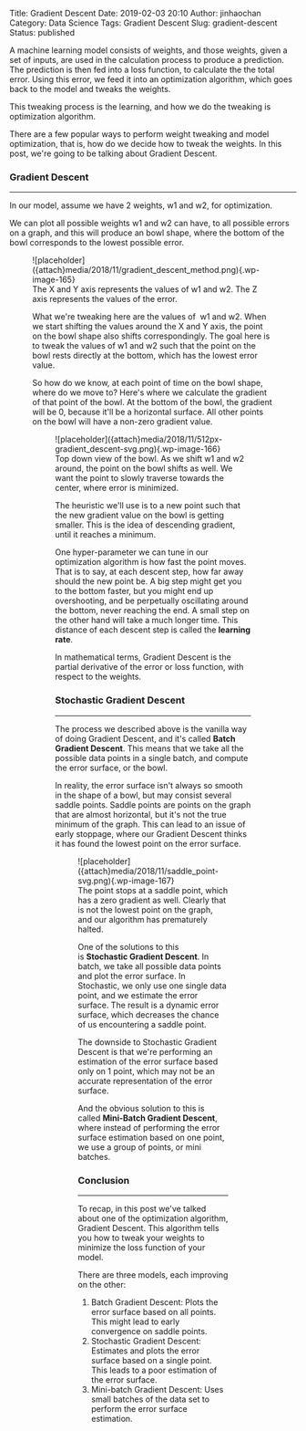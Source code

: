 Title: Gradient Descent
Date: 2019-02-03 20:10
Author: jinhaochan
Category: Data Science
Tags: Gradient Descent
Slug: gradient-descent
Status: published

<!-- wp:paragraph -->

A machine learning model consists of weights, and those weights, given a set of inputs, are used in the calculation process to produce a prediction. The prediction is then fed into a loss function, to calculate the the total error. Using this error, we feed it into an optimization algorithm, which goes back to the model and tweaks the weights.

<!-- /wp:paragraph -->

<!-- wp:paragraph -->

This tweaking process is the learning, and how we do the tweaking is optimization algorithm.

<!-- /wp:paragraph -->

<!-- wp:paragraph -->

There are a few popular ways to perform weight tweaking and model optimization, that is, how do we decide how to tweak the weights. In this post, we're going to be talking about Gradient Descent.

<!-- /wp:paragraph -->

<!-- wp:heading {"level":3} -->

### Gradient Descent

<!-- /wp:heading -->

<!-- wp:separator -->

------------------------------------------------------------------------

<!-- /wp:separator -->

</p>
<!-- wp:paragraph -->

In our model, assume we have 2 weights, w1 and w2, for optimization.

<!-- /wp:paragraph -->

<!-- wp:paragraph -->

We can plot all possible weights w1 and w2 can have, to all possible errors on a graph, and this will produce an bowl shape, where the bottom of the bowl corresponds to the lowest possible error.

<!-- /wp:paragraph -->

<!-- wp:image {"id":165} -->

<figure class="wp-block-image">
![placeholder]({attach}media/2018/11/gradient_descent_method.png){.wp-image-165}  

<figcaption>
The X and Y axis represents the values of w1 and w2.  
The Z axis represents the values of the error.

</figcaption>

<!-- /wp:image -->

<!-- wp:paragraph -->

What we're tweaking here are the values of  w1 and w2. When we start shifting the values around the X and Y axis, the point on the bowl shape also shifts correspondingly. The goal here is to tweak the values of w1 and w2 such that the point on the bowl rests directly at the bottom, which has the lowest error value.

<!-- /wp:paragraph -->

<!-- wp:paragraph -->

So how do we know, at each point of time on the bowl shape, where do we move to? Here's where we calculate the gradient of that point of the bowl. At the bottom of the bowl, the gradient will be 0, because it'll be a horizontal surface. All other points on the bowl will have a non-zero gradient value.

<!-- /wp:paragraph -->

<!-- wp:image {"id":166} -->

<figure class="wp-block-image">
![placeholder]({attach}media/2018/11/512px-gradient_descent-svg.png){.wp-image-166}  

<figcaption>
Top down view of the bowl. As we shift w1 and w2 around, the point on the bowl shifts as well. We want the point to slowly traverse towards the center, where error is minimized.

</figcaption>

<!-- /wp:image -->

<!-- wp:paragraph -->

The heuristic we'll use is to a new point such that the new gradient value on the bowl is getting smaller. This is the idea of descending gradient, until it reaches a minimum.

<!-- /wp:paragraph -->

<!-- wp:paragraph -->

One hyper-parameter we can tune in our optimization algorithm is how fast the point moves. That is to say, at each descent step, how far away should the new point be. A big step might get you to the bottom faster, but you might end up overshooting, and be perpetually oscillating around the bottom, never reaching the end. A small step on the other hand will take a much longer time. This distance of each descent step is called the **learning rate**.

<!-- /wp:paragraph -->

<!-- wp:paragraph -->

In mathematical terms, Gradient Descent is the partial derivative of the error or loss function, with respect to the weights.

<!-- /wp:paragraph -->

<!-- wp:heading {"level":3} -->

### Stochastic Gradient Descent

<!-- /wp:heading -->

<!-- wp:separator -->

------------------------------------------------------------------------

<!-- /wp:separator -->

</p>
<!-- wp:paragraph -->

The process we described above is the vanilla way of doing Gradient Descent, and it's called **Batch Gradient Descent**. This means that we take all the possible data points in a single batch, and compute the error surface, or the bowl.

<!-- /wp:paragraph -->

<!-- wp:paragraph -->

In reality, the error surface isn't always so smooth in the shape of a bowl, but may consist several saddle points. Saddle points are points on the graph that are almost horizontal, but it's not the true minimum of the graph. This can lead to an issue of early stoppage, where our Gradient Descent thinks it has found the lowest point on the error surface.

<!-- /wp:paragraph -->

<!-- wp:image {"id":167} -->

<figure class="wp-block-image">
![placeholder]({attach}media/2018/11/saddle_point-svg.png){.wp-image-167}  

<figcaption>
The point stops at a saddle point, which has a zero gradient as well. Clearly that is not the lowest point on the graph, and our algorithm has prematurely halted.  

</figcaption>

<!-- /wp:image -->

<!-- wp:paragraph -->

One of the solutions to this is **Stochastic Gradient Descent**. In batch, we take all possible data points and plot the error surface. In Stochastic, we only use one single data point, and we estimate the error surface. The result is a dynamic error surface, which decreases the chance of us encountering a saddle point.

<!-- /wp:paragraph -->

<!-- wp:paragraph -->

The downside to Stochastic Gradient Descent is that we're performing an estimation of the error surface based only on 1 point, which may not be an accurate representation of the error surface.

<!-- /wp:paragraph -->

<!-- wp:paragraph -->

And the obvious solution to this is called **Mini-Batch Gradient Descent**, where instead of performing the error surface estimation based on one point, we use a group of points, or mini batches.

<!-- /wp:paragraph -->

<!-- wp:heading {"level":3} -->

### Conclusion

<!-- /wp:heading -->

<!-- wp:separator -->

------------------------------------------------------------------------

<!-- /wp:separator -->

</p>
<!-- wp:paragraph -->

To recap, in this post we've talked about one of the optimization algorithm, Gradient Descent. This algorithm tells you how to tweak your weights to minimize the loss function of your model.

<!-- /wp:paragraph -->

<!-- wp:paragraph -->

There are three models, each improving on the other:

<!-- /wp:paragraph -->

<!-- wp:list {"ordered":true} -->

1.  Batch Gradient Descent: Plots the error surface based on all points. This might lead to early convergence on saddle points.
2.  Stochastic Gradient Descent: Estimates and plots the error surface based on a single point. This leads to a poor estimation of the error surface.
3.  Mini-batch Gradient Descent: Uses small batches of the data set to perform the error surface estimation.

<!-- /wp:list -->

